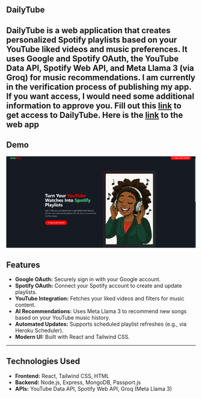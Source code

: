 
## DailyTube

DailyTube is a web application that creates personalized Spotify playlists based on your YouTube liked videos and music preferences. It uses Google and Spotify OAuth, the YouTube Data API, Spotify Web API, and Meta Llama 3 (via Groq) for music recommendations.
I am currently in the verification process of publishing my app. If you want access, I would need some additional information to approve you. Fill out this [link](https://docs.google.com/forms/d/e/1FAIpQLSeBAChBr835jkCL7L-mdgKqW31a7tvXREX-3318LuGUTKbLNA/viewform?usp=sharing&ouid=114680859289860888168) to get access to DailyTube.
Here is the [link](https://dailytube-e61b5db174d0.herokuapp.com/) to the web app
---

## Demo

[![Quick Demo](images/thumbnailfordemo.png)](https://youtu.be/Wt6QndtdTF0)


## Features

- **Google OAuth:** Securely sign in with your Google account.
- **Spotify OAuth:** Connect your Spotify account to create and update playlists.
- **YouTube Integration:** Fetches your liked videos and filters for music content.
- **AI Recommendations:** Uses Meta Llama 3 to recommend new songs based on your YouTube music history.
- **Automated Updates:** Supports scheduled playlist refreshes (e.g., via Heroku Scheduler).
- **Modern UI:** Built with React and Tailwind CSS.

---

## Technologies Used

- **Frontend:** React, Tailwind CSS, HTML
- **Backend:** Node.js, Express, MongoDB, Passport.js
- **APIs:** YouTube Data API, Spotify Web API, Groq (Meta Llama 3)
